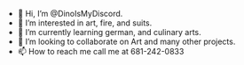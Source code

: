 - 👋 Hi, I’m @DinoIsMyDiscord.
- 👀 I’m interested in art, fire, and suits.
- 🌱 I’m currently learning german, and culinary arts.
- 💞️ I’m looking to collaborate on Art and many other projects.
- 📫 How to reach me call me at 681-242-0833

<!---
DinoIsMyDiscord/DinoIsMyDiscord is a ✨ special ✨ repository because its `README.md` (this file) appears on your GitHub profile.
You can click the Preview link to take a look at your changes.
--->
